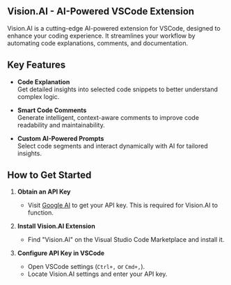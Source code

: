 ## Vision.AI - AI-Powered VSCode Extension

Vision.AI is a cutting-edge AI-powered extension for VSCode, designed to enhance your coding experience. It streamlines your workflow by automating code explanations, comments, and documentation.

## Key Features

- **Code Explanation**  
  Get detailed insights into selected code snippets to better understand complex logic.

- **Smart Code Comments**  
  Generate intelligent, context-aware comments to improve code readability and maintainability.

- **Custom AI-Powered Prompts**  
  Select code segments and interact dynamically with AI for tailored insights.

## How to Get Started

1. **Obtain an API Key**  
   - Visit [Google AI](https://ai.google.dev/) to get your API key. This is required for Vision.AI to function.

2. **Install Vision.AI Extension**  
   - Find "Vision.AI" on the Visual Studio Code Marketplace and install it.

3. **Configure API Key in VSCode**  
   - Open VSCode settings (`Ctrl+,` or `Cmd+,`).
   - Locate Vision.AI settings and enter your API key.
